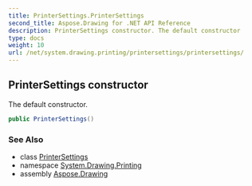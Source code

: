 ```yaml
---
title: PrinterSettings.PrinterSettings
second_title: Aspose.Drawing for .NET API Reference
description: PrinterSettings constructor. The default constructor
type: docs
weight: 10
url: /net/system.drawing.printing/printersettings/printersettings/
---
```

## PrinterSettings constructor

The default constructor.

```csharp
public PrinterSettings()
```

### See Also

* class [PrinterSettings](../)
* namespace [System.Drawing.Printing](../../printersettings/)
* assembly [Aspose.Drawing](../../../)


